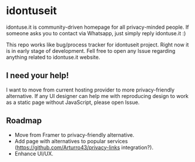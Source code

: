 # idontuseit
idontuse.it is community-driven homepage for all privacy-minded people. If someone asks you to contact via Whatsapp, just simply reply idontuse.it :)

This repo works like bug/process tracker for idontuseit project. Right now it is in early stage of development. Fell free to open any Issue regarding anything related to idontuse.it website.

## I need your help!

I want to move from current hosting provider to more privacy-friendly alternative. If any UI designer can help me with reproducing design to work as a static page without JavaScript, please open Issue.

## Roadmap

- Move from Framer to privacy-friendly alternative.
- Add page with alternatives to popular services (https://github.com/Arturro43/privacy-links integration?).
- Enhance UI/UX.
